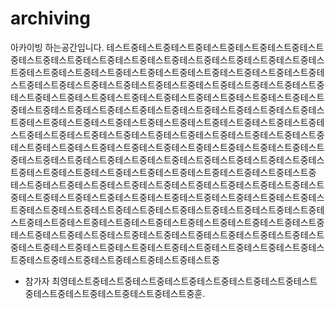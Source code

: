 # archiving
아카이빙 하는공간입니다.
테스트중테스트중테스트중테스트중테스트중테스트중테스트중테스트중테스트중테스트중테스트중테스트중테스트중테스트중테스트중테스트중테스트중테스트중테스트중테스트중테스트중테스트중테스트중테스트중테스트중테스트중테스트중테스트중테스트중테스트중테스트중테스트중테스트중테스트중테스트중테스트중테스트중테스트중테스트중테스트중테스트중테스트중테스트중테스트중테스트중테스트중테스트중테스트중테스트중테스트중테스트중테스트중테스트중테스트중테스트중테스트중테스트중테스트중테스트중테스트중테스트중테스트중테스트중테스트중테스트중테스트중테스트중테스트중테스트중테스트중테스트중테스트중테스트중테스트중테스트중테스트중테스트중테스트중테스트중테스트중테스트중테스트중테스트중테스트중테스트중테스트중테스트중테스트중테스트중테스트중테스트중테스트중테스트중테스트중테스트중테스트중테스트중테스트중테스트중테스트중테스트중테스트중테스트중테스트중
테스트중테스트중테스트중테스트중테스트중테스트중테스트중테스트중테스트중테스트중테스트중테스트중테스트중테스트중테스트중테스트중테스트중테스트중테스트중테스트중테스트중테스트중테스트중테스트중테스트중테스트중테스트중테스트중테스트중테스트중테스트중테스트중테스트중테스트중테스트중테스트중테스트중테스트중테스트중테스트중테스트중테스트중테스트중테스트중테스트중테스트중테스트중테스트중테스트중테스트중테스트중테스트중테스트중테스트중테스트중테스트중테스트중테스트중테스트중테스트중테스트중테스트중테스트중테스트중테스트중
- 참가자 최영테스트중테스트중테스트중테스트중테스트중테스트중테스트중테스트중테스트중테스트중테스트중테스트중테스트중훈.
